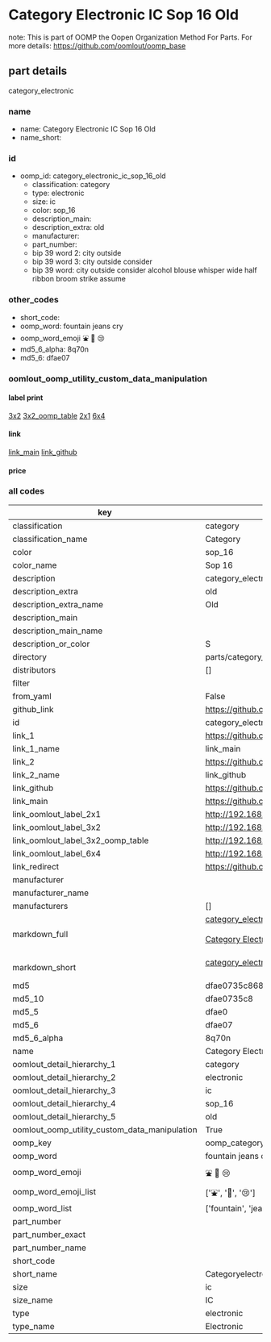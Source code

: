 # Category Electronic IC Sop 16 Old  

note: This is part of OOMP the Oopen Organization Method For Parts. For more details: https://github.com/oomlout/oomp_base

##  part details
  



category_electronic



### name
* name: Category Electronic IC Sop 16 Old
* name_short: 
### id
* oomp_id: category_electronic_ic_sop_16_old
  * classification: category
  * type: electronic
  * size: ic
  * color: sop_16
  * description_main: 
  * description_extra: old
  * manufacturer: 
  * part_number: 
  * bip 39 word 2: city outside
  * bip 39 word 3: city outside consider
  * bip 39 word: city outside consider alcohol blouse whisper wide half ribbon broom strike assume

### other_codes
* short_code: 
* oomp_word: fountain jeans cry
* oomp_word_emoji :fountain: :jeans: :cry:
* md5_6_alpha: 8q70n
* md5_6: dfae07






### oomlout_oomp_utility_custom_data_manipulation
#### label print
[3x2](http://192.168.1.245:1112/?label=oomp%208q70n)
[3x2_oomp_table](http://192.168.1.108:1112/?label=oomp%208q70n)
[2x1](http://192.168.1.242:1112/?label=oomp%208q70n)
[6x4](http://192.168.1.55:1112/?label=oomp%208q70n)    

#### link

[link_main](https://github.com/oomlout/oomlout_oomp_version_1_messy/tree/main/parts/category_electronic_ic_sop_16_old) [link_github](https://github.com/oomlout/oomlout_oomp_version_1_messy/tree/main/parts/category_electronic_ic_sop_16_old)                             

#### price







### all codes 
| key | value |  
| --- | --- |  
| classification | category |  
| classification_name | Category |  
| color | sop_16 |  
| color_name | Sop 16 |  
| description | category_electronic |  
| description_extra | old |  
| description_extra_name | Old |  
| description_main |  |  
| description_main_name |  |  
| description_or_color | S  |  
| directory | parts/category_electronic_ic_sop_16_old |  
| distributors | [] |  
| filter |  |  
| from_yaml | False |  
| github_link | https://github.com/oomlout/oomlout_oomp_part_src/tree/main/parts/category_electronic_ic_sop_16_old |  
| id | category_electronic_ic_sop_16_old |  
| link_1 | https://github.com/oomlout/oomlout_oomp_version_1_messy/tree/main/parts/category_electronic_ic_sop_16_old |  
| link_1_name | link_main |  
| link_2 | https://github.com/oomlout/oomlout_oomp_version_1_messy/tree/main/parts/category_electronic_ic_sop_16_old |  
| link_2_name | link_github |  
| link_github | https://github.com/oomlout/oomlout_oomp_version_1_messy/tree/main/parts/category_electronic_ic_sop_16_old |  
| link_main | https://github.com/oomlout/oomlout_oomp_version_1_messy/tree/main/parts/category_electronic_ic_sop_16_old |  
| link_oomlout_label_2x1 | http://192.168.1.242:1112/?label=oomp%208q70n |  
| link_oomlout_label_3x2 | http://192.168.1.245:1112/?label=oomp%208q70n |  
| link_oomlout_label_3x2_oomp_table | http://192.168.1.108:1112/?label=oomp%208q70n |  
| link_oomlout_label_6x4 | http://192.168.1.55:1112/?label=oomp%208q70n |  
| link_redirect | https://github.com/oomlout/oomlout_oomp_version_1_messy/tree/main/parts/category_electronic_ic_sop_16_old |  
| manufacturer |  |  
| manufacturer_name |  |  
| manufacturers | [] |  
| markdown_full | [category_electronic_ic_sop_16_old](none)<br>[](none)<br>[Category Electronic Ic Sop 16 Old](none)<br><br> |  
| markdown_short | [category_electronic_ic_sop_16_old](none)<br><br> |  
| md5 | dfae0735c8687f57ea0c10605ea7614b |  
| md5_10 | dfae0735c8 |  
| md5_5 | dfae0 |  
| md5_6 | dfae07 |  
| md5_6_alpha | 8q70n |  
| name | Category Electronic IC Sop 16 Old |  
| oomlout_detail_hierarchy_1 | category |  
| oomlout_detail_hierarchy_2 | electronic |  
| oomlout_detail_hierarchy_3 | ic |  
| oomlout_detail_hierarchy_4 | sop_16 |  
| oomlout_detail_hierarchy_5 | old |  
| oomlout_oomp_utility_custom_data_manipulation | True |  
| oomp_key | oomp_category_electronic_ic_sop_16_old |  
| oomp_word | fountain jeans cry |  
| oomp_word_emoji | :fountain: :jeans: :cry: |  
| oomp_word_emoji_list | [':fountain:', ':jeans:', ':cry:'] |  
| oomp_word_list | ['fountain', 'jeans', 'cry'] |  
| part_number |  |  
| part_number_exact |  |  
| part_number_name |  |  
| short_code |  |  
| short_name | Categoryelectronic |  
| size | ic |  
| size_name | IC |  
| type | electronic |  
| type_name | Electronic |  
